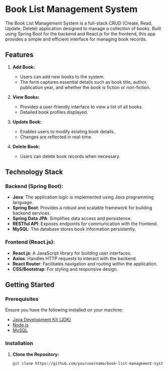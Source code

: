 # Book List Management System

The Book List Management System is a full-stack CRUD (Create, Read, Update, Delete) application designed to manage a collection of books. Built using Spring Boot for the backend and React.js for the frontend, this app provides a simple and efficient interface for managing book records.

## Features

1. **Add Book:**
   - Users can add new books to the system.
   - The form captures essential details such as book title, author, publication year, and whether the book is fiction or non-fiction.

2. **View Books:**
   - Provides a user-friendly interface to view a list of all books.
   - Detailed book profiles displayed.

3. **Update Book:**
   - Enables users to modify existing book details.
   - Changes are reflected in real-time.

4. **Delete Book:**
   - Users can delete book records when necessary.

## Technology Stack

### Backend (Spring Boot):
- **Java**: The application logic is implemented using Java programming language.
- **Spring Boot**: Provides a robust and scalable framework for building backend services.
- **Spring Data JPA**: Simplifies data access and persistence.
- **RESTful API**: Exposes endpoints for communication with the frontend.
- **MySQL**: The database stores book information persistently.

### Frontend (React.js):
- **React.js**: A JavaScript library for building user interfaces.
- **Axios**: Handles HTTP requests to interact with the backend.
- **React Router**: Facilitates navigation and routing within the application.
- **CSS/Bootstrap**: For styling and responsive design.

## Getting Started

### Prerequisites

Ensure you have the following installed on your machine:
- [Java Development Kit (JDK)](https://www.oracle.com/java/technologies/javase-downloads.html)
- [Node.js](https://nodejs.org/en/)
- [MySQL](https://www.mysql.com/downloads/)

### Installation

1. **Clone the Repository:**

   ```bash
   git clone https://github.com/yourusername/book-list-management-system.git
